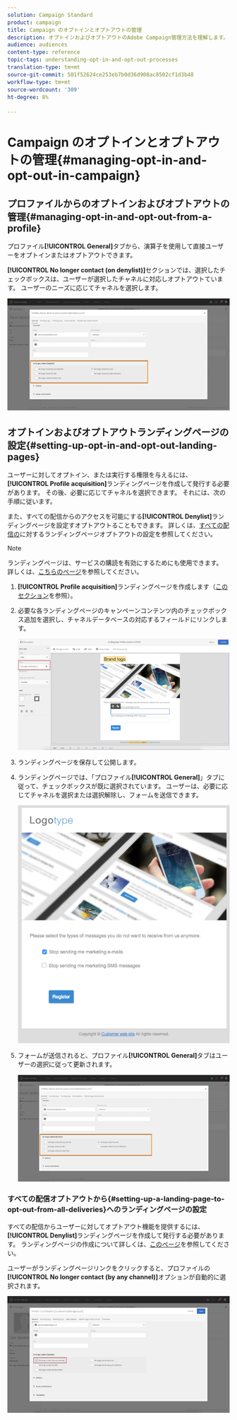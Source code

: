 ```yaml
---
solution: Campaign Standard
product: campaign
title: Campaign のオプトインとオプトアウトの管理
description: オプトインおよびオプトアウトのAdobe Campaign管理方法を理解します。
audience: audiences
content-type: reference
topic-tags: understanding-opt-in-and-opt-out-processes
translation-type: tm+mt
source-git-commit: 501f52624ce253eb7b0d36d908ac8502cf1d3b48
workflow-type: tm+mt
source-wordcount: '309'
ht-degree: 8%

---
```



# Campaign のオプトインとオプトアウトの管理{#managing-opt-in-and-opt-out-in-campaign}

## プロファイルからのオプトインおよびオプトアウトの管理{#managing-opt-in-and-opt-out-from-a-profile}

プロファイル&#x200B;**[!UICONTROL General]**&#x200B;タブから、演算子を使用して直接ユーザーをオプトインまたはオプトアウトできます。

**[!UICONTROL No longer contact (on denylist)]**&#x200B;セクションでは、選択したチェックボックスは、ユーザーが選択したチャネルに対応しオプトアウトています。 ユーザーのニーズに応じてチャネルを選択します。

![](assets/optin_landingpage_3.png)

## オプトインおよびオプトアウトランディングページの設定{#setting-up-opt-in-and-opt-out-landing-pages}

ユーザーに対してオプトイン、または実行する権限を与えるには、**[!UICONTROL Profile acquisition]**&#x200B;ランディングページを作成して発行する必要があります。 その後、必要に応じてチャネルを選択できます。 それには、次の手順に従います。

また、すべての配信からのアクセスを可能にする&#x200B;**[!UICONTROL Denylist]**&#x200B;ランディングページを設定すオプトアウトることもできます。 詳しくは、[すべての配信の](#setting-up-a-landing-page-to-opt-out-from-all-deliveries)に対するランディングページオプトアウトの設定を参照してください。

>[!NOTE]
>
>ランディングページは、サービスの購読を有効にするためにも使用できます。 詳しくは、[こちらのページ](../../channels/using/configuring-landing-page.md#linking-a-landing-page-to-a-service)を参照してください。

1. **[!UICONTROL Profile acquisition]**&#x200B;ランディングページを作成します（[このセクション](../../channels/using/getting-started-with-landing-pages.md)を参照）。
1. 必要な各ランディングページのキャンペーンコンテンツ内のチェックボックス追加を選択し、チャネルデータベースの対応するフィールドにリンクします。

   ![](assets/optin_landingpage_1.png)

1. ランディングページを保存して公開します。
1. ランディングページでは、「プロファイル&#x200B;**[!UICONTROL General]**」タブに従って、チェックボックスが既に選択されています。 ユーザーは、必要に応じてチャネルを選択または選択解除し、フォームを送信できます。

   ![](assets/optin_landingpage_2.png)

1. フォームが送信されると、プロファイル&#x200B;**[!UICONTROL General]**&#x200B;タブはユーザーの選択に従って更新されます。

   ![](assets/optin_landingpage_3.png)

### すべての配信オプトアウトから{#setting-up-a-landing-page-to-opt-out-from-all-deliveries}へのランディングページの設定

すべての配信からユーザーに対してオプトアウト機能を提供するには、**[!UICONTROL Denylist]**&#x200B;ランディングページを作成して発行する必要があります。 ランディングページの作成について詳しくは、[このページ](../../channels/using/getting-started-with-landing-pages.md)を参照してください。

ユーザーがランディングページリンクをクリックすると、プロファイルの&#x200B;**[!UICONTROL No longer contact (by any channel)]**&#x200B;オプションが自動的に選択されます。

![](assets/blocklisting_allchannels.png)

